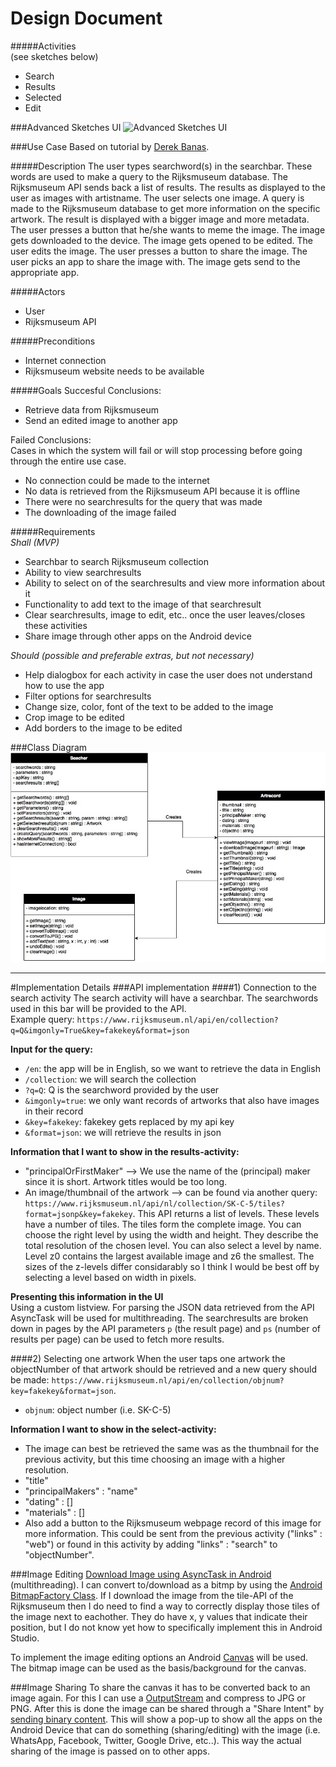 # Design Document
#####Activities  
(see sketches below)
- Search
- Results
- Selected
- Edit 

###Advanced Sketches UI
![Advanced Sketches UI](/doc/imagenamehere.jpg)  

###Use Case
Based on tutorial by [Derek Banas](https://www.youtube.com/watch?v=OkC7HKtiZC0).

#####Description
The user types searchword(s) in the searchbar. These words are used to make a query to the Rijksmuseum database. The Rijksmuseum API sends back a list of results. The results as displayed to the user as images with artistname. The user selects one image. A query is made to the Rijksmuseum database to get more information on the specific artwork. The result is displayed with a bigger image and more metadata. The user presses a button that he/she wants to meme the image. The image gets downloaded to the device. The image gets opened to be edited. The user edits the image. The user presses a button to share the image. The user picks an app to share the image with. The image gets send to the appropriate app. 

#####Actors
- User
- Rijksmuseum API

#####Preconditions
- Internet connection
- Rijksmuseum website needs to be available

#####Goals
Succesful Conclusions:  
- Retrieve data from Rijksmuseum
- Send an edited image to another app  
  
Failed Conclusions:  
Cases in which the system will fail or will stop processing before going through the entire use case.  
- No connection could be made to the internet
- No data is retrieved from the Rijksmuseum API because it is offline
- There were no searchresults for the query that was made
- The downloading of the image failed

#####Requirements  
*Shall (MVP)*  
- Searchbar to search Rijksmuseum collection
- Ability to view searchresults 
- Ability to select on of the searchresults and view more information about it 
- Functionality to add text to the image of that searchresult
- Clear searchresults, image to edit, etc.. once the user leaves/closes these activities
- Share image through other apps on the Android device

*Should (possible and preferable extras, but not necessary)*
- Help dialogbox for each activity in case the user does not understand how to use the app
- Filter options for searchresults
- Change size, color, font of the text to be added to the image
- Crop image to be edited
- Add borders to the image to be edited

###Class Diagram
![Class Diagram](/doc/classdiagram.jpg) 
  
---

#Implementation Details
###API implementation
####1) Connection to the search activity
The search activity will have a searchbar. The searchwords used in this bar will be provided to the API.  
Example query: `https://www.rijksmuseum.nl/api/en/collection?q=Q&imgonly=True&key=fakekey&format=json`  

**Input for the query:**
- `/en`: the app will be in English, so we want to retrieve the data in English
- `/collection`: we will search the collection   
- `?q=Q`: Q is the searchword provided by the user  
- `&imgonly=true`: we only want records of artworks that also have images in their record  
- `&key=fakekey`: fakekey gets replaced by my api key  
- `&format=json`: we will retrieve the results in json  

**Information that I want to show in the results-activity:**
- "principalOrFirstMaker" --> We use the name of the (principal) maker since it is short. Artwork titles would be too long.
- An image/thumbnail of the artwork --> can be found via another query:  `https://www.rijksmuseum.nl/api/nl/collection/SK-C-5/tiles?format=jsonp&key=fakekey`. This API returns a list of levels. These levels have a number of tiles. The tiles form the complete image. You can choose the right level by using the width and height. They describe the total resolution of the chosen level. You can also select a level by name. Level z0 contains the largest available image and z6 the smallest. The sizes of the z-levels differ considarably so I think I would be best off by selecting a level based on width in pixels.

**Presenting this information in the UI**  
Using a custom listview. For parsing the JSON data retrieved from the API AsyncTask will be used for multithreading. The searchresults are broken down in pages by the API parameters `p` (the result page) and `ps` (number of results per page) can be used to fetch more results. 
  
####2) Selecting one artwork
When the user taps one artwork the objectNumber of that artwork should be retrieved and a new query should be made: `https://www.rijksmuseum.nl/api/en/collection/objnum?key=fakekey&format=json`.
- `objnum`: object number (i.e. SK-C-5)

**Information I want to show in the select-activity:**
- The image can best be retrieved the same was as the thumbnail for the previous activity, but this time choosing an image with a higher resolution. 
- "title"
- "principalMakers" : "name"
- "dating" : [] 
- "materials" : [] 
- Also add a button to the Rijksmuseum webpage record of this image for more information. This could be sent from the previous activity ("links" : "web") or found in this activity by adding "links" : "search" to "objectNumber". 

###Image Editing
[Download Image using AsyncTask in Android](http://javatechig.com/android/download-image-using-asynctask-in-android) (multithreading). I can convert to/download as a bitmp by using the [Android BitmapFactory Class](http://developer.android.com/reference/android/graphics/BitmapFactory.html). If I download the image from the tile-API of the Rijksmuseum then I do need to find a way to correctly display those tiles of the image next to eachother. They do have x, y values that indicate their position, but I do not know yet how to specifically implement this in Android Studio. 

To implement the image editing options an Android [Canvas](http://developer.android.com/reference/android/graphics/Canvas.html) will be used. The bitmap image can be used as the basis/background for the canvas.

###Image Sharing
To share the canvas it has to be converted back to an image again. For this I can use a [OutputStream](http://stackoverflow.com/questions/13533471/how-to-save-view-from-canvas-to-png-file) and compress to JPG or PNG.
After this is done the image can be shared through a "Share Intent" by [sending binary content](http://developer.android.com/training/sharing/send.html). This will show a pop-up to show all the apps on the Android Device that can do something (sharing/editing) with the image (i.e. WhatsApp, Facebook, Twitter, Google Drive, etc..). This way the actual sharing of the image is passed on to other apps. 
